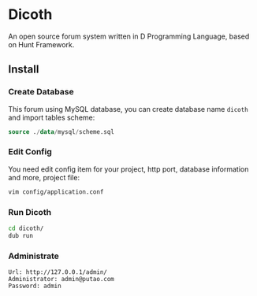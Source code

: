 # Dicoth
An open source forum system written in D Programming Language, based on Hunt Framework.

## Install

### Create Database
This forum using MySQL database, you can create database name `dicoth` and import tables scheme:
```SQL
source ./data/mysql/scheme.sql
```

### Edit Config
You need edit config item for your project, http port, database information and more, project file:
```sh
vim config/application.conf
```

### Run Dicoth
```sh
cd dicoth/
dub run
```

### Administrate
```
Url: http://127.0.0.1/admin/
Administrator: admin@putao.com
Password: admin
```